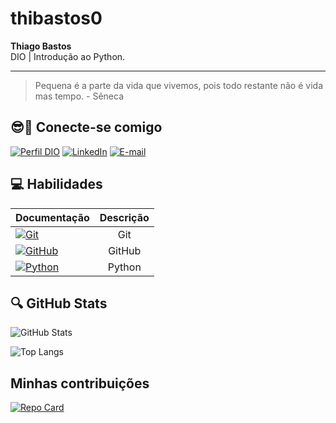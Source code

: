 # thibastos0
**Thiago Bastos** \
DIO | Introdução ao Python.

---
> Pequena é a parte da vida que vivemos, pois todo restante não é vida mas tempo.
\- Sêneca

## 😎🔗 Conecte-se comigo

[![Perfil DIO](https://img.shields.io/badge/-Meu%20Perfil%20na%20DIO-000000?style=for-the-badge)](https://web.dio.me/users/thibastos/) [![LinkedIn](https://img.shields.io/badge/LinkedIn-000?style=for-the-badge&logo=linkedin&logoColor=009CE2)](https://www.linkedin.com/in/thiago-lima-de-carvalho-bastos-luiz-2a0592221?lipi=urn%3Ali%3Apage%3Ad_flagship3_profile_view_base_contact_details%3BdXS0dHbMROmBEmzRDpzsAg%3D%3D) [![E-mail](https://img.shields.io/badge/-Email-000?style=for-the-badge&logo=gmail&logoColor=96080E)](mailto:thibastos@gmail.com)

## 💻 Habilidades

| Documentação | Descrição |
|-------|:---------:|
| [![Git](https://img.shields.io/badge/Git-000?style=for-the-badge&logo=git&logoColor=E94D5F)](https://git-scm.com/doc)|Git|
[![GitHub](https://img.shields.io/badge/GitHub-000?style=for-the-badge&logo=github&logoColor=30A3DC)](https://docs.github.com/)|GitHub|
[![Python](https://img.shields.io/badge/Python-000?style=for-the-badge&logo=Python&logoColor=119608)](https://docs.python.org/3/)|Python|

##  🔍 GitHub Stats

![GitHub Stats](https://github-readme-stats.vercel.app/api?username=thibastos0&theme=transparent&bg_color=003e77&border_color=513A00&show_icons=true&icon_color=FFF&title_color=F9F871&text_color=D7A31A)

![Top Langs](https://github-readme-stats-git-masterrstaa-rickstaa.vercel.app/api/top-langs/?username=thibastos0&layout=compact&bg_color=003e77&border_color=513A00&title_color=F9F871&text_color=D7A31A)

## Minhas contribuições

[![Repo Card](https://github-readme-stats.vercel.app/api/pin/?username=thibastos0&repo=dio-lab-open-source&bg_color=000&border_color=30A3DC&show_icons=true&icon_color=30A3DC&title_color=E94D5F&text_color=FFF)](https://github.com/thibastos0/dio-lab-open-source)
